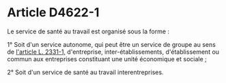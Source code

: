 # Article D4622-1

Le service de santé au travail est organisé sous la forme : 
  
  
1° Soit d'un service autonome, qui peut être un service de groupe au sens de [l'article L. 2331-1,][1] d'entreprise, inter-établissements, d'établissement ou commun aux entreprises constituant une unité économique et sociale ; 
  
  
2° Soit d'un service de santé au travail interentreprises.

 [1]: /affichCodeArticle.do?cidTexte=LEGITEXT000006072050&idArticle=LEGIARTI000006902131&dateTexte=&categorieLien=cid